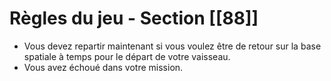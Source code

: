 # Règles du jeu - Section [[88]]

- Vous devez repartir maintenant si vous voulez être de retour sur la base spatiale à temps pour le départ de votre vaisseau.
- Vous avez échoué dans votre mission.